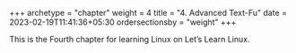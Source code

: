 +++
archetype = "chapter"
weight = 4
title = "4. Advanced Text-Fu"
date = 2023-02-19T11:41:36+05:30
ordersectionsby = "weight"
+++

This is the Fourth chapter for learning Linux on Let’s Learn Linux.
